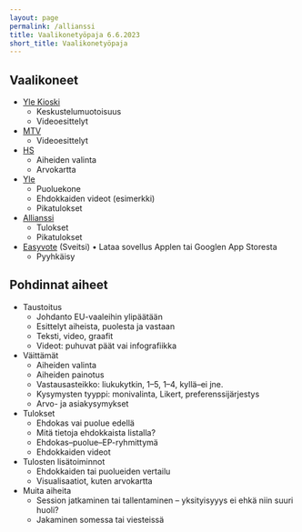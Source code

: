 ```yaml
---
layout: page
permalink: /allianssi
title: Vaalikonetyöpaja 6.6.2023
short_title: Vaalikonetyöpaja
---
```


## Vaalikoneet

- [Yle Kioski](https://vaalibotti.yle.fi/epv2019/)
  - Keskustelumuotoisuus
  - Videoesittelyt
- [MTV](https://www.mtvuutiset.fi/vaalikone#/)
  - Videoesittelyt
- [HS](https://www.vaalikone.fi/eduskunta2023/hs)
  - Aiheiden valinta
  - Arvokartta
- [Yle](https://vaalikone.yle.fi/vaalikone/eduskuntavaalit2023?lang=fi-FI)
  - Puoluekone
  - Ehdokkaiden videot (esimerkki)
  - Pikatulokset
- [Allianssi](https://nuorisoala.fi/nuorten-vaalikone-2023/)
  - Tulokset
  - Pikatulokset
- [Easyvote](https://www.easyvote.ch/de/f/angebote/app) (Sveitsi) • Lataa sovellus Applen tai Googlen App Storesta
  - Pyyhkäisy

## Pohdinnat aiheet

- Taustoitus
  - Johdanto EU-vaaleihin ylipäätään
  - Esittelyt aiheista, puolesta ja vastaan
  - Teksti, video, graafit
  - Videot: puhuvat päät vai infografiikka
- Väittämät
  - Aiheiden valinta
  - Aiheiden painotus
  - Vastausasteikko: liukukytkin, 1–5, 1–4, kyllä–ei jne.
  - Kysymysten tyyppi: monivalinta, Likert, preferenssijärjestys
  - Arvo- ja asiakysymykset
- Tulokset
  - Ehdokas vai puolue edellä
  - Mitä tietoja ehdokkaista listalla?
  - Ehdokas–puolue–EP-ryhmittymä
  - Ehdokkaiden videot
- Tulosten lisätoiminnot
  - Ehdokkaiden tai puolueiden vertailu
  - Visualisaatiot, kuten arvokartta
- Muita aiheita
  - Session jatkaminen tai tallentaminen – yksityisyyys ei ehkä niin suuri huoli?
  - Jakaminen somessa tai viesteissä